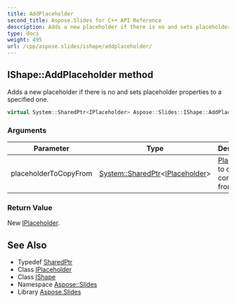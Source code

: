 ```yaml
---
title: AddPlaceholder
second_title: Aspose.Slides for C++ API Reference
description: Adds a new placeholder if there is no and sets placeholder properties to a specified one.
type: docs
weight: 495
url: /cpp/aspose.slides/ishape/addplaceholder/
---
```

## IShape::AddPlaceholder method


Adds a new placeholder if there is no and sets placeholder properties to a specified one.

```cpp
virtual System::SharedPtr<IPlaceholder> Aspose::Slides::IShape::AddPlaceholder(System::SharedPtr<IPlaceholder> placeholderToCopyFrom)=0
```


### Arguments

| Parameter | Type | Description |
| --- | --- | --- |
| placeholderToCopyFrom | [System::SharedPtr](../../../system/sharedptr/)\<[IPlaceholder](../../iplaceholder/)\> | [Placeholder](../../placeholder/) to copy content from. |

### Return Value

New [IPlaceholder](../../iplaceholder/).

## See Also

* Typedef [SharedPtr](../../../system/sharedptr/)
* Class [IPlaceholder](../../iplaceholder/)
* Class [IShape](../)
* Namespace [Aspose::Slides](../../)
* Library [Aspose.Slides](../../../)
